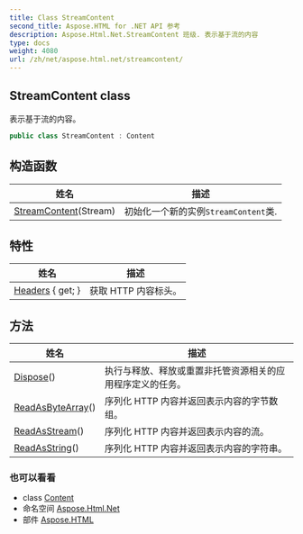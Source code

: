 ```yaml
---
title: Class StreamContent
second_title: Aspose.HTML for .NET API 参考
description: Aspose.Html.Net.StreamContent 班级. 表示基于流的内容
type: docs
weight: 4080
url: /zh/net/aspose.html.net/streamcontent/
---
```

## StreamContent class

表示基于流的内容。

```csharp
public class StreamContent : Content
```

## 构造函数

| 姓名 | 描述 |
| --- | --- |
| [StreamContent](streamcontent/)(Stream) | 初始化一个新的实例`StreamContent`类. |

## 特性

| 姓名 | 描述 |
| --- | --- |
| [Headers](../../aspose.html.net/content/headers/) { get; } | 获取 HTTP 内容标头。 |

## 方法

| 姓名 | 描述 |
| --- | --- |
| [Dispose](../../aspose.html.net/content/dispose/)() | 执行与释放、释放或重置非托管资源相关的应用程序定义的任务。 |
| [ReadAsByteArray](../../aspose.html.net/content/readasbytearray/)() | 序列化 HTTP 内容并返回表示内容的字节数组。 |
| [ReadAsStream](../../aspose.html.net/content/readasstream/)() | 序列化 HTTP 内容并返回表示内容的流。 |
| [ReadAsString](../../aspose.html.net/content/readasstring/)() | 序列化 HTTP 内容并返回表示内容的字符串。 |

### 也可以看看

* class [Content](../content/)
* 命名空间 [Aspose.Html.Net](../../aspose.html.net/)
* 部件 [Aspose.HTML](../../)


